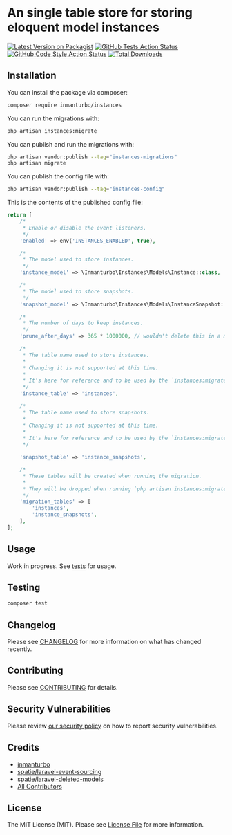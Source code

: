 # An single table store for storing eloquent model instances

[![Latest Version on Packagist](https://img.shields.io/packagist/v/inmanturbo/instances.svg?style=flat-square)](https://packagist.org/packages/inmanturbo/instances)
[![GitHub Tests Action Status](https://img.shields.io/github/actions/workflow/status/inmanturbo/instances/run-tests.yml?branch=main&label=tests&style=flat-square)](https://github.com/inmanturbo/instances/actions?query=workflow%3Arun-tests+branch%3Amain)
[![GitHub Code Style Action Status](https://img.shields.io/github/actions/workflow/status/inmanturbo/instances/fix-php-code-style-issues.yml?branch=main&label=code%20style&style=flat-square)](https://github.com/inmanturbo/instances/actions?query=workflow%3A"Fix+PHP+code+style+issues"+branch%3Amain)
[![Total Downloads](https://img.shields.io/packagist/dt/inmanturbo/instances.svg?style=flat-square)](https://packagist.org/packages/inmanturbo/instances)

## Installation

You can install the package via composer:

```bash
composer require inmanturbo/instances
```

You can run the migrations with:

```bash
php artisan instances:migrate
```

You can publish and run the migrations with:

```bash
php artisan vendor:publish --tag="instances-migrations"
php artisan migrate
```

You can publish the config file with:

```bash
php artisan vendor:publish --tag="instances-config"
```

This is the contents of the published config file:

```php
return [
    /*
     * Enable or disable the event listeners.
     */
    'enabled' => env('INSTANCES_ENABLED', true),

    /*
     * The model used to store instances.
     */
    'instance_model' => \Inmanturbo\Instances\Models\Instance::class,

    /*
     * The model used to store snapshots.
     */
    'snapshot_model' => \Inmanturbo\Instances\Models\InstanceSnapshot::class,

    /*
     * The number of days to keep instances.
     */
    'prune_after_days' => 365 * 1000000, // wouldn't delete this in a million years,

    /*
     * The table name used to store instances.
     *
     * Changing it is not supported at this time.
     * 
     * It's here for reference and to be used by the `instances:migrate` command.
     */
    'instance_table' => 'instances',

    /*
     * The table name used to store snapshots.
     *
     * Changing it is not supported at this time.
     * 
     * It's here for reference and to be used by the `instances:migrate` command.
     */

    'snapshot_table' => 'instance_snapshots',

    /*
     * These tables will be created when running the migration.
     *
     * They will be dropped when running `php artisan instances:migrate --fresh`.
     */
    'migration_tables' => [
        'instances',
        'instance_snapshots',
    ],
];
```

## Usage

Work in progress. See [tests](https://github.com/inmanturbo/instances/tree/main/tests/Feature) for usage.

## Testing

```bash
composer test
```

## Changelog

Please see [CHANGELOG](CHANGELOG.md) for more information on what has changed recently.

## Contributing

Please see [CONTRIBUTING](CONTRIBUTING.md) for details.

## Security Vulnerabilities

Please review [our security policy](../../security/policy) on how to report security vulnerabilities.

## Credits

- [inmanturbo](https://github.com/inmanturbo)
- [spatie/laravel-event-sourcing](https://github.com/spatie/laravel-event-sourcing)
- [spatie/laravel-deleted-models](https://github.com/spatie/laravel-deleted-models)
- [All Contributors](../../contributors)

## License

The MIT License (MIT). Please see [License File](LICENSE.md) for more information.
